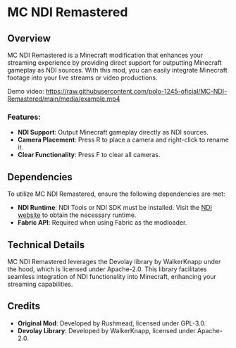 # MC NDI Remastered

## Overview

MC NDI Remastered is a Minecraft modification that enhances your streaming experience by providing direct support for outputting Minecraft gameplay as NDI sources. With this mod, you can easily integrate Minecraft footage into your live streams or video productions. 

Demo video: https://raw.githubusercontent.com/polo-1245-oficial/MC-NDI-Remastered/main/media/example.mp4


### Features:

- **NDI Support**: Output Minecraft gameplay directly as NDI sources.
- **Camera Placement**: Press R to place a camera and right-click to rename it.
- **Clear Functionality**: Press F to clear all cameras.

## Dependencies

To utilize MC NDI Remastered, ensure the following dependencies are met:

- **NDI Runtime**: NDI Tools or NDI SDK must be installed. Visit the [NDI website](https://ndi.studio) to obtain the necessary runtime.
- **Fabric API**: Required when using Fabric as the modloader.

## Technical Details

MC NDI Remastered leverages the Devolay library by WalkerKnapp under the hood, which is licensed under Apache-2.0. This library facilitates seamless integration of NDI functionality into Minecraft, enhancing your streaming capabilities.

## Credits

- **Original Mod**: Developed by Rushmead, licensed under GPL-3.0.
- **Devolay Library**: Developed by WalkerKnapp, licensed under Apache-2.0.
  
